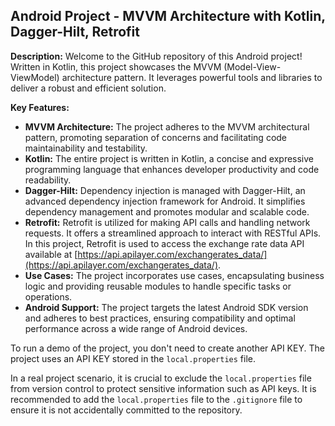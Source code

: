 ## Android Project - MVVM Architecture with Kotlin, Dagger-Hilt, Retrofit

**Description:**
Welcome to the GitHub repository of this Android project! Written in Kotlin, this project showcases the MVVM (Model-View-ViewModel) architecture pattern. It leverages powerful tools and libraries to deliver a robust and efficient solution.

**Key Features:**

- **MVVM Architecture:** The project adheres to the MVVM architectural pattern, promoting separation of concerns and facilitating code maintainability and testability.
- **Kotlin:** The entire project is written in Kotlin, a concise and expressive programming language that enhances developer productivity and code readability.
- **Dagger-Hilt:** Dependency injection is managed with Dagger-Hilt, an advanced dependency injection framework for Android. It simplifies dependency management and promotes modular and scalable code.
- **Retrofit:** Retrofit is utilized for making API calls and handling network requests. It offers a streamlined approach to interact with RESTful APIs. In this project, Retrofit is used to access the exchange rate data API available at [https://api.apilayer.com/exchangerates_data/](https://api.apilayer.com/exchangerates_data/).
- **Use Cases:** The project incorporates use cases, encapsulating business logic and providing reusable modules to handle specific tasks or operations.
- **Android Support:** The project targets the latest Android SDK version and adheres to best practices, ensuring compatibility and optimal performance across a wide range of Android devices.

To run a demo of the project, you don't need to create another API KEY. The project uses an API KEY stored in the `local.properties` file.

In a real project scenario, it is crucial to exclude the `local.properties` file from version control to protect sensitive information such as API keys. It is recommended to add the `local.properties` file to the `.gitignore` file to ensure it is not accidentally committed to the repository.





